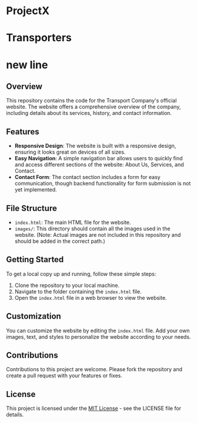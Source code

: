 # ProjectX
# Transporters
# new line

## Overview

This repository contains the code for the Transport Company's official website. The website offers a comprehensive overview of the company, including details about its services, history, and contact information.

## Features

- **Responsive Design**: The website is built with a responsive design, ensuring it looks great on devices of all sizes.
- **Easy Navigation**: A simple navigation bar allows users to quickly find and access different sections of the website: About Us, Services, and Contact.
- **Contact Form**: The contact section includes a form for easy communication, though backend functionality for form submission is not yet implemented.

## File Structure

- `index.html`: The main HTML file for the website.
- `images/`: This directory should contain all the images used in the website. (Note: Actual images are not included in this repository and should be added in the correct path.)

## Getting Started

To get a local copy up and running, follow these simple steps:

1. Clone the repository to your local machine.
2. Navigate to the folder containing the `index.html` file.
3. Open the `index.html` file in a web browser to view the website.

## Customization

You can customize the website by editing the `index.html` file. Add your own images, text, and styles to personalize the website according to your needs.

## Contributions

Contributions to this project are welcome. Please fork the repository and create a pull request with your features or fixes.

## License

This project is licensed under the [MIT License](LICENSE.txt) - see the LICENSE file for details.


